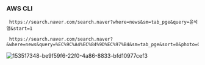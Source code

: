 ### AWS CLI

     https://search.naver.com/search.naver?where=news&sm=tab_pge&query=윤석열&start=1

     https://search.naver.com/search.naver?&where=news&query=%EC%9C%A4%EC%84%9D%EC%97%B4&sm=tab_pge&sort=0&photo=0&field=0&reporter_article=&pd=3&ds=2022.01.01&de=2022.01.09&docid=&nso=so:r,p:from20220101to20220109,a:all&mynews=0&cluster_rank=91&start=1&refresh_start=0

![153517348-be9f59f6-22f0-4a86-8833-bfd10977cef3](https://user-images.githubusercontent.com/54794815/158374988-750b8a28-0f91-45cf-ba3d-3517110f7c1f.png)
